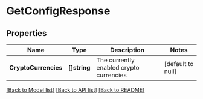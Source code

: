 # GetConfigResponse

## Properties
Name | Type | Description | Notes
------------ | ------------- | ------------- | -------------
**CryptoCurrencies** | **[]string** | The currently enabled crypto currencies | [default to null]

[[Back to Model list]](../README.md#documentation-for-models) [[Back to API list]](../README.md#documentation-for-api-endpoints) [[Back to README]](../README.md)

